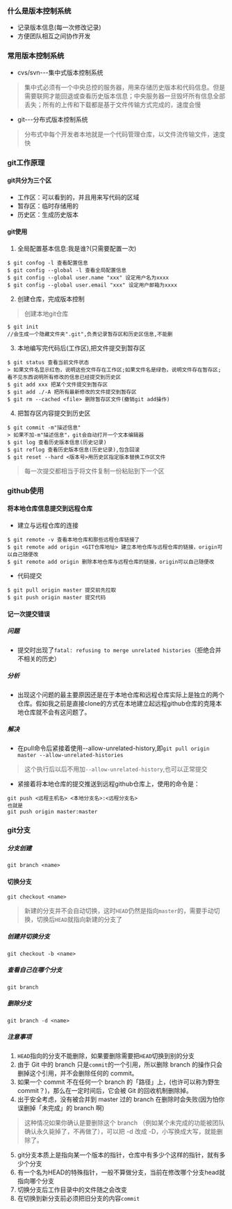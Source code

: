 ### 什么是版本控制系统
* 记录版本信息(每一次修改记录)
* 方便团队相互之间协作开发

### 常用版本控制系统
* cvs/svn---集中式版本控制系统
> 集中式必须有一个中央总控的服务器，用来存储历史版本和代码信息。但是需要联网才能回退或查看历史版本信息；中央服务器一旦毁坏所有信息全部丢失；所有的上传和下载都是基于文件传输方式完成的，速度会慢
* git---分布式版本控制系统
> 分布式中每个开发者本地就是一个代码管理仓库，以文件流传输文件，速度快

### git工作原理

#### git共分为三个区
* 工作区：可以看到的，并且用来写代码的区域
* 暂存区：临时存储用的
* 历史区：生成历史版本

#### git使用
1. 全局配置基本信息:我是谁?(只需要配置一次)
```
$ git confog -l 查看配置信息
$ git config --global -l 查看全局配置信息
$ git config --global user.name "xxx" 设定用户名为xxxx
$ git config --global user.email "xxx" 设定用户邮箱为xxxx
```
2. 创建仓库，完成版本控制
> 创建本地git仓库
```
$ git init
//会生成一个隐藏文件夹".git",负责记录暂存区和历史区信息,不能删
```
3. 本地编写完代码后(工作区),把文件提交到暂存区
```
$ git status 查看当前文件状态
> 如果文件名显示红色，说明这些文件存在工作区;如果文件名是绿色，说明文件存在暂存区;看不见东西说明所有修改的信息已经提交到历史区
$ git add xxx 把某个文件提交到暂存区
$ git add ./-A 把所有最新修改的文件提交到暂存区
$ git rm --cached <file> 删除暂存区文件(撤销git add操作)
```
4. 把暂存区内容提交到历史区
```
$ git commit -m"描述信息"
> 如果不加-m"描述信息"，git会自动打开一个文本编辑器
$ git log 查看历史版本信息(历史记录) 
$ git reflog 查看历史版本信息(历史记录),包含回滚
$ git reset --hard <版本号>用历史区指定版本替换工作区文件
```
> 每一次提交都相当于将文件复制一份粘贴到下一个区
### github使用
#### 将本地仓库信息提交到远程仓库
* 建立与远程仓库的连接
```
$ git remote -v 查看本地仓库和那些远程仓库链接了
$ git remote add origin <GIT仓库地址> 建立本地仓库与远程仓库的链接，origin可以自己随便改
$ git remote add origin 删除本地仓库与远程仓库的链接，origin可以自己随便改
```
* 代码提交
```
$ git pull origin master 提交前先拉取
$ git push origin master 提交代码
````
#### 记一次提交错误
##### 问题
* 提交时出现了`fatal: refusing to merge unrelated histories`（拒绝合并不相关的历史）    
##### 分析
* 出现这个问题的最主要原因还是在于本地仓库和远程仓库实际上是独立的两个仓库。假如我之前是直接clone的方式在本地建立起远程github仓库的克隆本地仓库就不会有这问题了。
##### 解决
* 在pull命令后紧接着使用--allow-unrelated-history,即`git pull origin master --allow-unrelated-histories`
> 这个执行后以后不用加`--allow-unrelated-history`,也可以正常提交
* 紧接着将本地仓库的提交推送到远程github仓库上，使用的命令是：
```
git push <远程主机名> <本地分支名>:<远程分支名>
也就是  
git push origin master:master
```

### git分支

##### 分支创建
```
git branch <name>
```
#### 切换分支
```
git checkout <name>
```
> 新建的分支并不会自动切换，这时`HEAD`仍然是指向`master`的，需要手动切换，切换后`HEAD`就指向新建的分支了
##### 创建并切换分支
```
git checkout -b <name>
```
##### 查看自己在哪个分支
```
git branch
```
##### 删除分支
```
git branch -d <name>
```
##### 注意事项
1. `HEAD`指向的分支不能删除，如果要删除需要把`HEAD`切换到别的分支
2. 由于 Git 中的 branch 只是`commit`的一个引用，所以删除 branch 的操作只会删掉这个引用，并不会删除任何的 commit。
3. 如果一个 commit 不在任何一个 branch 的「路径」上，(也许可以称为野生 commit？)，那么在一定时间后，它会被 Git 的回收机制删除掉。
4. 出于安全考虑，没有被合并到 master 过的 branch 在删除时会失败(因为怕你误删掉「未完成」的 branch 啊)
> 这种情况如果你确认是要删除这个 branch （例如某个未完成的功能被团队确认永久毙掉了，不再做了），可以把 -d 改成 -D，小写换成大写，就能删除了。
5. git分支本质上是指向某一个版本的指针，仓库中有多少个这样的指针，就有多少个分支
6. 有一个名为HEAD的特殊指针，一般不算做分支，当前在修改哪个分支head就指向哪个分支
7. 切换分支后工作目录中的文件随之会改变
8. 在切换到新分支前必须把旧分支的内容`commit`
